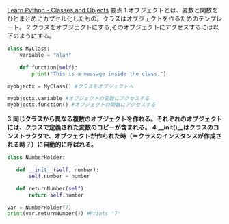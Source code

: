 [Learn Python - Classes and Objects](https://www.learnpython.org/en/Classes_and_Objects)
要点
1.オブジェクトとは、変数と関数をひとまとめにカプセル化したもの。クラスはオブジェクトを作るためのテンプレート。
2.クラスをオブジェクトにする,そのオブジェクトにアクセスするには以下のようにする。

```python
class MyClass:
    variable = "blah"

    def function(self):
        print("This is a message inside the class.")

myobjectx = MyClass() #クラスをオブジェクトへ

myobjectx.variable #オブジェクトの変数にアクセスする
myobjectx.function() #オブジェクトの関数にアクセスする
```
**3.同じクラスから異なる複数のオブジェクトを作れる。それぞれのオブジェクトには、クラスで定義された変数のコピーが含まれる。**
**4.__init()__はクラスのコンストラクタで、オブジェクトが作られた時（＝クラスのインスタンスが作成される時？）に自動的に呼ばれる。**

```python
class NumberHolder:

   def __init__(self, number):
       self.number = number

   def returnNumber(self):
       return self.number

var = NumberHolder(7)
print(var.returnNumber()) #Prints '7'
```
